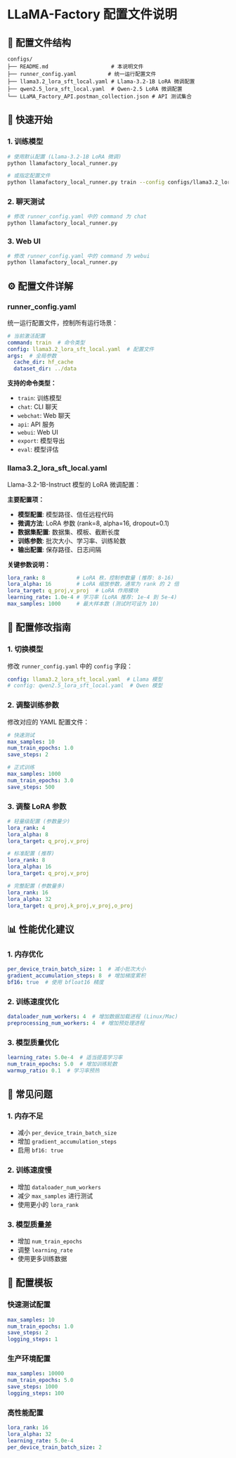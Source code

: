 # LLaMA-Factory 配置文件说明

## 📁 配置文件结构

```
configs/
├── README.md                    # 本说明文件
├── runner_config.yaml          # 统一运行配置文件
├── llama3.2_lora_sft_local.yaml # Llama-3.2-1B LoRA 微调配置
├── qwen2.5_lora_sft_local.yaml  # Qwen-2.5 LoRA 微调配置
└── LLaMA_Factory_API.postman_collection.json # API 测试集合
```

## 🚀 快速开始

### 1. 训练模型
```bash
# 使用默认配置 (Llama-3.2-1B LoRA 微调)
python llamafactory_local_runner.py

# 或指定配置文件
python llamafactory_local_runner.py train --config configs/llama3.2_lora_sft_local.yaml
```

### 2. 聊天测试
```bash
# 修改 runner_config.yaml 中的 command 为 chat
python llamafactory_local_runner.py
```

### 3. Web UI
```bash
# 修改 runner_config.yaml 中的 command 为 webui
python llamafactory_local_runner.py
```

## ⚙️ 配置文件详解

### runner_config.yaml
统一运行配置文件，控制所有运行场景：

```yaml
# 当前激活配置
command: train  # 命令类型
config: llama3.2_lora_sft_local.yaml  # 配置文件
args:  # 全局参数
  cache_dir: hf_cache
  dataset_dir: ../data
```

**支持的命令类型：**
- `train`: 训练模型
- `chat`: CLI 聊天
- `webchat`: Web 聊天
- `api`: API 服务
- `webui`: Web UI
- `export`: 模型导出
- `eval`: 模型评估

### llama3.2_lora_sft_local.yaml
Llama-3.2-1B-Instruct 模型的 LoRA 微调配置：

**主要配置项：**
- **模型配置**: 模型路径、信任远程代码
- **微调方法**: LoRA 参数 (rank=8, alpha=16, dropout=0.1)
- **数据集配置**: 数据集、模板、截断长度
- **训练参数**: 批次大小、学习率、训练轮数
- **输出配置**: 保存路径、日志间隔

**关键参数说明：**
```yaml
lora_rank: 8          # LoRA 秩，控制参数量 (推荐: 8-16)
lora_alpha: 16        # LoRA 缩放参数，通常为 rank 的 2 倍
lora_target: q_proj,v_proj  # LoRA 作用模块
learning_rate: 1.0e-4 # 学习率 (LoRA 推荐: 1e-4 到 5e-4)
max_samples: 1000     # 最大样本数 (测试时可设为 10)
```

## 🔧 配置修改指南

### 1. 切换模型
修改 `runner_config.yaml` 中的 `config` 字段：
```yaml
config: llama3.2_lora_sft_local.yaml  # Llama 模型
# config: qwen2.5_lora_sft_local.yaml  # Qwen 模型
```

### 2. 调整训练参数
修改对应的 YAML 配置文件：
```yaml
# 快速测试
max_samples: 10
num_train_epochs: 1.0
save_steps: 2

# 正式训练
max_samples: 1000
num_train_epochs: 3.0
save_steps: 500
```

### 3. 调整 LoRA 参数
```yaml
# 轻量级配置 (参数量少)
lora_rank: 4
lora_alpha: 8
lora_target: q_proj,v_proj

# 标准配置 (推荐)
lora_rank: 8
lora_alpha: 16
lora_target: q_proj,v_proj

# 完整配置 (参数量多)
lora_rank: 16
lora_alpha: 32
lora_target: q_proj,k_proj,v_proj,o_proj
```

## 📊 性能优化建议

### 1. 内存优化
```yaml
per_device_train_batch_size: 1  # 减小批次大小
gradient_accumulation_steps: 8  # 增加梯度累积
bf16: true  # 使用 bfloat16 精度
```

### 2. 训练速度优化
```yaml
dataloader_num_workers: 4  # 增加数据加载进程 (Linux/Mac)
preprocessing_num_workers: 4  # 增加预处理进程
```

### 3. 模型质量优化
```yaml
learning_rate: 5.0e-4  # 适当提高学习率
num_train_epochs: 5.0  # 增加训练轮数
warmup_ratio: 0.1  # 学习率预热
```

## 🐛 常见问题

### 1. 内存不足
- 减小 `per_device_train_batch_size`
- 增加 `gradient_accumulation_steps`
- 启用 `bf16: true`

### 2. 训练速度慢
- 增加 `dataloader_num_workers`
- 减少 `max_samples` 进行测试
- 使用更小的 `lora_rank`

### 3. 模型质量差
- 增加 `num_train_epochs`
- 调整 `learning_rate`
- 使用更多训练数据

## 📝 配置模板

### 快速测试配置
```yaml
max_samples: 10
num_train_epochs: 1.0
save_steps: 2
logging_steps: 1
```

### 生产环境配置
```yaml
max_samples: 10000
num_train_epochs: 5.0
save_steps: 1000
logging_steps: 100
```

### 高性能配置
```yaml
lora_rank: 16
lora_alpha: 32
learning_rate: 5.0e-4
per_device_train_batch_size: 2
```
